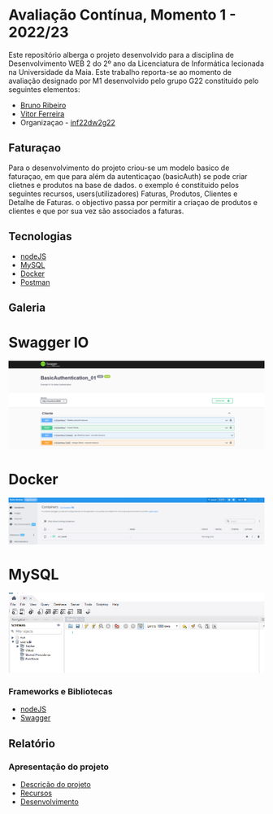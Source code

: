 # Avaliação Contínua, Momento 1 - 2022/23

Este repositório alberga o projeto desenvolvido para a disciplina de Desenvolvimento WEB 2 do 2º ano da Licenciatura de Informática lecionada na Universidade da Maia.
Este trabalho reporta-se ao momento de avaliação designado por M1  desenvolvido pelo grupo G22 constituido pelo seguintes elementos:
* [Bruno Ribeiro](https://github.com/a040225)
* [Vitor Ferreira](https://github.com/vitorsrf)
* Organizaçao - [inf22dw2g22](https://github.com/A040225/INF22DW2G22-M1)

## Faturaçao
Para o desenvolvimento do projeto criou-se um modelo basico de faturaçao, em que para além da autenticaçao (basicAuth) se pode criar clietnes e  produtos na base de dados.  o exemplo é constituido pelos seguintes recursos, users(utilizadores) Faturas, Produtos, Clientes e Detalhe de Faturas.  o objectivo passa  por permitir a criaçao de produtos e  clientes e que por sua vez são associados a faturas. 

## Tecnologias
* [nodeJS](https://nodejs.org/en/)
* [MySQL](https://www.mysql.com/)
* [Docker](https://www.docker.com/)
* [Postman](https://www.postman.com/)

## Galeria
# Swagger IO
![swagger](/Documentos/Imagens/swagger.png "Swagger")

# Docker
![swagger](/Documentos/Imagens/docker.png "Docker")

# MySQL
![swagger](/Documentos/Imagens/mysql.png "MySQL")



### Frameworks e Bibliotecas
* [nodeJS](https://nodejs.org/en/)
* [Swagger](https://swagger.io/)
## Relatório

### Apresentação do projeto
* [Descrição do projeto](Documentos/Descricao_Projeto.md)
* [Recursos](doc/c2.md)
* [Desenvolvimento](doc/c3.md)

